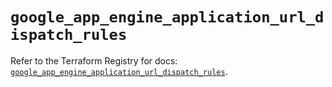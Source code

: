 # `google_app_engine_application_url_dispatch_rules`

Refer to the Terraform Registry for docs: [`google_app_engine_application_url_dispatch_rules`](https://registry.terraform.io/providers/hashicorp/google/6.16.0/docs/resources/app_engine_application_url_dispatch_rules).
